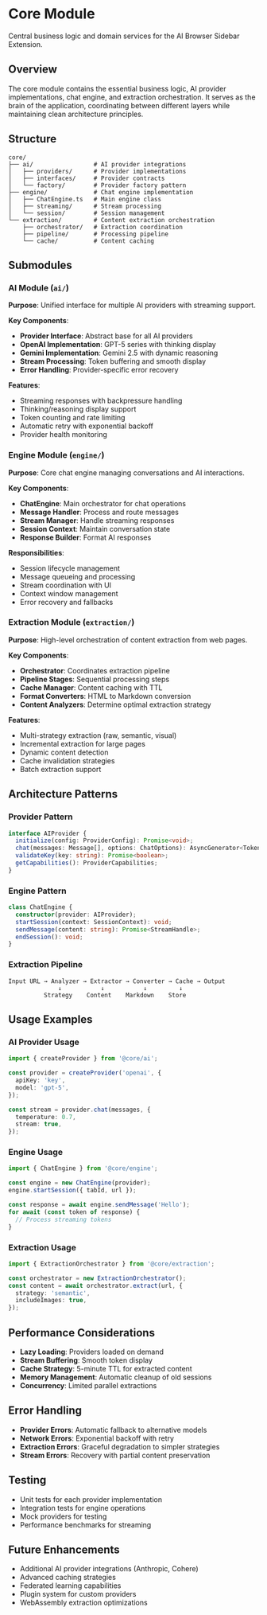 # Core Module

Central business logic and domain services for the AI Browser Sidebar Extension.

## Overview

The core module contains the essential business logic, AI provider implementations, chat engine, and extraction orchestration. It serves as the brain of the application, coordinating between different layers while maintaining clean architecture principles.

## Structure

```
core/
├── ai/                 # AI provider integrations
│   ├── providers/      # Provider implementations
│   ├── interfaces/     # Provider contracts
│   └── factory/        # Provider factory pattern
├── engine/             # Chat engine implementation
│   ├── ChatEngine.ts   # Main engine class
│   ├── streaming/      # Stream processing
│   └── session/        # Session management
└── extraction/         # Content extraction orchestration
    ├── orchestrator/   # Extraction coordination
    ├── pipeline/       # Processing pipeline
    └── cache/          # Content caching
```

## Submodules

### AI Module (`ai/`)

**Purpose**: Unified interface for multiple AI providers with streaming support.

**Key Components**:

- **Provider Interface**: Abstract base for all AI providers
- **OpenAI Implementation**: GPT-5 series with thinking display
- **Gemini Implementation**: Gemini 2.5 with dynamic reasoning
- **Stream Processing**: Token buffering and smooth display
- **Error Handling**: Provider-specific error recovery

**Features**:

- Streaming responses with backpressure handling
- Thinking/reasoning display support
- Token counting and rate limiting
- Automatic retry with exponential backoff
- Provider health monitoring

### Engine Module (`engine/`)

**Purpose**: Core chat engine managing conversations and AI interactions.

**Key Components**:

- **ChatEngine**: Main orchestrator for chat operations
- **Message Handler**: Process and route messages
- **Stream Manager**: Handle streaming responses
- **Session Context**: Maintain conversation state
- **Response Builder**: Format AI responses

**Responsibilities**:

- Session lifecycle management
- Message queueing and processing
- Stream coordination with UI
- Context window management
- Error recovery and fallbacks

### Extraction Module (`extraction/`)

**Purpose**: High-level orchestration of content extraction from web pages.

**Key Components**:

- **Orchestrator**: Coordinates extraction pipeline
- **Pipeline Stages**: Sequential processing steps
- **Cache Manager**: Content caching with TTL
- **Format Converters**: HTML to Markdown conversion
- **Content Analyzers**: Determine optimal extraction strategy

**Features**:

- Multi-strategy extraction (raw, semantic, visual)
- Incremental extraction for large pages
- Dynamic content detection
- Cache invalidation strategies
- Batch extraction support

## Architecture Patterns

### Provider Pattern

```typescript
interface AIProvider {
  initialize(config: ProviderConfig): Promise<void>;
  chat(messages: Message[], options: ChatOptions): AsyncGenerator<Token>;
  validateKey(key: string): Promise<boolean>;
  getCapabilities(): ProviderCapabilities;
}
```

### Engine Pattern

```typescript
class ChatEngine {
  constructor(provider: AIProvider);
  startSession(context: SessionContext): void;
  sendMessage(content: string): Promise<StreamHandle>;
  endSession(): void;
}
```

### Extraction Pipeline

```
Input URL → Analyzer → Extractor → Converter → Cache → Output
              ↓           ↓           ↓         ↓
          Strategy    Content    Markdown    Store
```

## Usage Examples

### AI Provider Usage

```typescript
import { createProvider } from '@core/ai';

const provider = createProvider('openai', {
  apiKey: 'key',
  model: 'gpt-5',
});

const stream = provider.chat(messages, {
  temperature: 0.7,
  stream: true,
});
```

### Engine Usage

```typescript
import { ChatEngine } from '@core/engine';

const engine = new ChatEngine(provider);
engine.startSession({ tabId, url });

const response = await engine.sendMessage('Hello');
for await (const token of response) {
  // Process streaming tokens
}
```

### Extraction Usage

```typescript
import { ExtractionOrchestrator } from '@core/extraction';

const orchestrator = new ExtractionOrchestrator();
const content = await orchestrator.extract(url, {
  strategy: 'semantic',
  includeImages: true,
});
```

## Performance Considerations

- **Lazy Loading**: Providers loaded on demand
- **Stream Buffering**: Smooth token display
- **Cache Strategy**: 5-minute TTL for extracted content
- **Memory Management**: Automatic cleanup of old sessions
- **Concurrency**: Limited parallel extractions

## Error Handling

- **Provider Errors**: Automatic fallback to alternative models
- **Network Errors**: Exponential backoff with retry
- **Extraction Errors**: Graceful degradation to simpler strategies
- **Stream Errors**: Recovery with partial content preservation

## Testing

- Unit tests for each provider implementation
- Integration tests for engine operations
- Mock providers for testing
- Performance benchmarks for streaming

## Future Enhancements

- Additional AI provider integrations (Anthropic, Cohere)
- Advanced caching strategies
- Federated learning capabilities
- Plugin system for custom providers
- WebAssembly extraction optimizations
